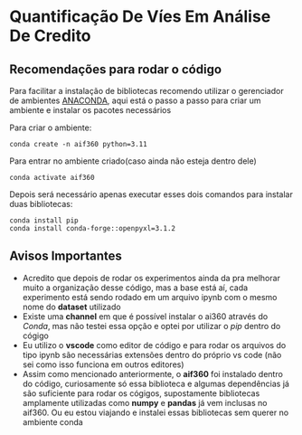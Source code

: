 # Quantificação De Víes Em Análise De Credito 

## Recomendações para rodar o código

Para facilitar a instalação de bibliotecas recomendo utilizar o gerenciador de ambientes [ANACONDA](https://docs.anaconda.com/free/anaconda/install/linux/), aqui está o passo a passo para criar um ambiente e instalar os pacotes necessários 

Para criar o ambiente: 
```
conda create -n aif360 python=3.11
```

Para entrar no ambiente criado(caso ainda não esteja dentro dele)
```
conda activate aif360

```
Depois será necessário apenas executar esses dois comandos para instalar duas bibliotecas: 
```
conda install pip
conda install conda-forge::openpyxl=3.1.2
```


## Avisos Importantes
- Acredito que depois de rodar os experimentos ainda da pra melhorar muito a organização desse código, mas a base está aí, cada experimento está sendo rodado em um arquivo ipynb com o mesmo nome do __dataset__ utilizado  
- Existe uma __channel__  em que é possível instalar o ai360 através do *Conda*, mas não testei essa opção e optei por utilizar o *pip* dentro do cógigo
- Eu utilizo o __vscode__ como editor de código e para rodar os arquivos do tipo ipynb são necessárias extensões dentro do próprio vs code (não sei como isso funciona em outros editores)
- Assim como mencionado anteriormente, o __aif360__ foi instalado dentro do código, curiosamente só essa biblioteca e algumas dependências já são suficiente para rodar os cógigos, supostamente bibliotecas amplamente utilizadas como __numpy__ e __pandas__ já vem inclusas no aif360. Ou eu estou viajando e instalei essas bibliotecas sem querer no ambiente conda





